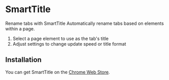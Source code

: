 # SmartTitle

Rename tabs with SmartTitle
Automatically rename tabs based on elements within a page.

1. Select a page element to use as the tab's title
2. Adjust settings to change update speed or title format

## Installation
You can get SmartTitle on the [Chrome Web Store](https://chrome.google.com/webstore/detail/smarttitle/hbgciedapiiglflcilobjpjpookdbdam?hl=en).